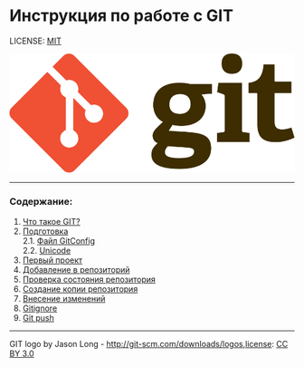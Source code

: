 # Инструкция по работе с GIT

LICENSE: [MIT](./license.md)

![git-logo](./assets/Git-Logo-2Color.png)

---

### Содержание:
1. [Что такое GIT?](./what_is_git.md)
2. [Подготовка](./prepare_gitconfig.md)   
2.1. [Файл GitConfig](./prepare_gitconfig.md)  
2.2. [Unicode](./prepare_unicode.md)  
3. [Первый проект](./first_project.md)
4. [Добавление в репозиторий](./add.md)
5. [Проверка состояния репозитория](./check.md)
6. [Создание копии репозитория](./copy.md)
7. [Внесение изменений](./changes.md)
8. [Gitignore](./ignore.md)
9. [Git push](./gitpush.md)

---

GIT logo by Jason Long - http://git-scm.com/downloads/logos,license: [CC BY 3.0](https://creativecommons.org/licenses/by/3.0/)